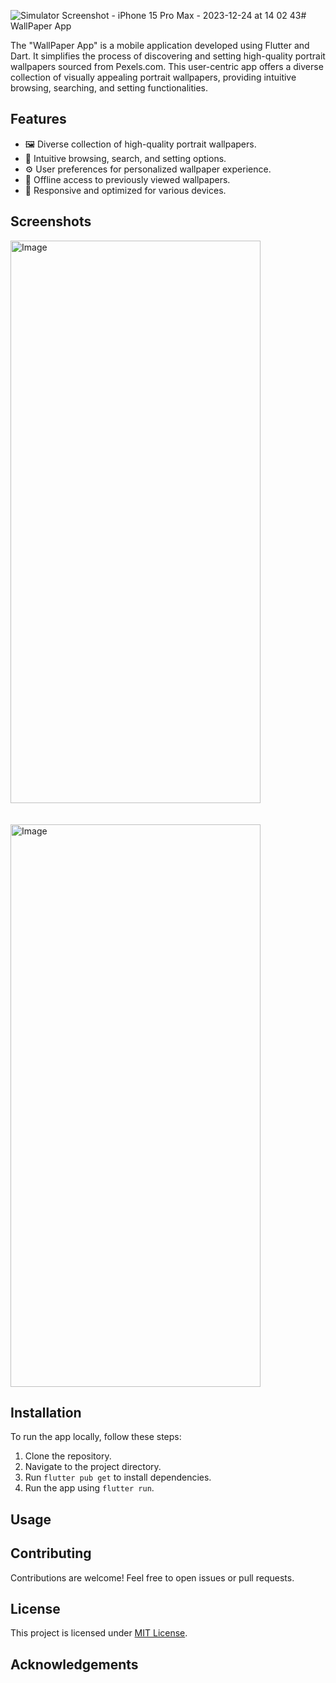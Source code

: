 ![Simulator Screenshot - iPhone 15 Pro Max - 2023-12-24 at 14 02 43](https://github.com/Barunwason/Wallpaper_App/assets/128703765/f6685aa7-4dd9-4310-bc38-e761a0c9f9c1)# WallPaper App

The "WallPaper App" is a mobile application developed using Flutter and Dart. It simplifies the process of discovering and setting high-quality portrait wallpapers sourced from Pexels.com. This user-centric app offers a diverse collection of visually appealing portrait wallpapers, providing intuitive browsing, searching, and setting functionalities.

## Features

- 🖼️ Diverse collection of high-quality portrait wallpapers.
- 🌟 Intuitive browsing, search, and setting options.
- ⚙️ User preferences for personalized wallpaper experience.
- 📶 Offline access to previously viewed wallpapers.
- 📱 Responsive and optimized for various devices.

## Screenshots
<img src="https://github.com/Barunwason/Wallpaper_App/assets/128703765/3f5a6b1d-7872-4fd5-89ce-d37c6577e34f" alt="Image" width="400" height="900">
<br><br><br>
<img src="https://github.com/Barunwason/Wallpaper_App/assets/128703765/dd9fdc11-a2b2-410c-88c6-4cfd4aa4247d" alt="Image" width="400" height="900">

## Installation

To run the app locally, follow these steps:

1. Clone the repository.
2. Navigate to the project directory.
3. Run `flutter pub get` to install dependencies.
4. Run the app using `flutter run`.

## Usage

<!-- Add usage instructions -->

## Contributing

Contributions are welcome! Feel free to open issues or pull requests.

## License

This project is licensed under [MIT License](LICENSE).

## Acknowledgements

<!-- Add acknowledgements or credits -->

